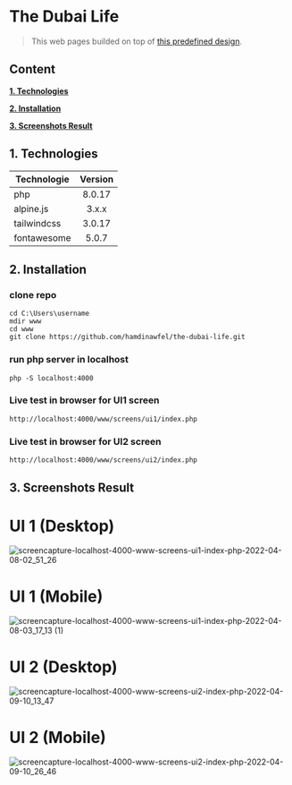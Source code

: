 # The Dubai Life

> This web pages builded on top of [this predefined design]("https://drive.google.com/drive/folders/1ciV7Lh_gFBfDR7UyVn93AYjknBb9fznm?fbclid=IwAR2m0bFUgBEZDjQVpPWQLfMfjYPR-VoNYBTAk6omVi2x4zBbm2NjoV_rprA").

## Content

**[1. Technologies](#heading--1)**

**[2. Installation](#heading--2)**

**[3. Screenshots Result](#heading--3)**

## 1. Technologies <a name="heading--1"/>

| Technologie | Version |
| ----------- | :-----: |
| php         | 8.0.17  |
| alpine.js   |  3.x.x  |
| tailwindcss | 3.0.17  |
| fontawesome |  5.0.7  |

## 2. Installation <a name="heading--2"/>

### clone repo

```
cd C:\Users\username
mdir www
cd www
git clone https://github.com/hamdinawfel/the-dubai-life.git

```

### run php server in localhost

```
php -S localhost:4000
```

### Live test in browser for UI1 screen

```
http://localhost:4000/www/screens/ui1/index.php
```

### Live test in browser for UI2 screen

```
http://localhost:4000/www/screens/ui2/index.php
```

## 3. Screenshots Result <a name="heading--3"/>

# UI 1 (Desktop)

![screencapture-localhost-4000-www-screens-ui1-index-php-2022-04-08-02_51_26](https://user-images.githubusercontent.com/47576444/162350014-a0e1fe84-fbfd-4c8a-81ad-57cd2650ca83.png)

# UI 1 (Mobile)

![screencapture-localhost-4000-www-screens-ui1-index-php-2022-04-08-03_17_13 (1)](https://user-images.githubusercontent.com/47576444/162351448-9bae523c-47aa-4e2e-b51c-7082f6b83737.png)

# UI 2 (Desktop)

![screencapture-localhost-4000-www-screens-ui2-index-php-2022-04-09-10_13_47](https://user-images.githubusercontent.com/47576444/162565268-993c570b-2ae9-42a5-9fa5-85ab7858e088.png)

# UI 2 (Mobile)

![screencapture-localhost-4000-www-screens-ui2-index-php-2022-04-09-10_26_46](https://user-images.githubusercontent.com/47576444/162565499-2c91a9f3-e285-40b2-a736-12699c31342d.png)
